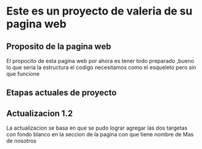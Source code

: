 # Este es un proyecto  de valeria de su pagina web
## Proposito de la pagina web
El propocito de esta pagina web por ahora es tener todo preparado ,bueno lo que seria la estructura el codigo necesitamos como el esqueleto pero sin que funcione 
## Etapas actuales de proyecto 
## Actualizacion 1.2
La actualizacion se basa en que se pudo lograr agregar las dos targetas con fondo blanco en la seccion de la pagina con que tiene nombre de Mas de nosotros  